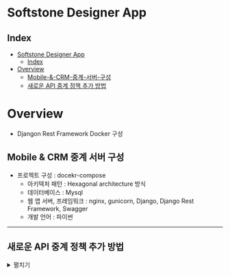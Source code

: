 # Softstone Designer App
## Index
- [Softstone Designer App](#Softstone-Designer-App)
  - [Index](#index)
- [Overview](#overview)
  - [Mobile-&-CRM-중계-서버-구성](#Mobile-&-CRM-중계-서버-구성)
  - [새로운 API 중계 정책 추가 방법](#새로운-API-중계-정책-추가-방법)


# Overview
- Djangon Rest Framework Docker 구성
## Mobile & CRM 중계 서버 구성
- 프로젝트 구성 : docekr-compose
  - 아키텍처 패턴 : Hexagonal architecture 방식
  - 데이터베이스 : Mysql
  - 웹 앱 서버, 프레임워크 : nginx, gunicorn, Django, Django Rest Framework, Swagger
  - 개발 언어 : 파이썬


---

## 새로운 API 중계 정책 추가 방법

  <details>
        <summary>펼치기</summary>

    ### [신규 정책 추가 방법]
    - Hexagonal architecture 의 in/out

        진입점(web/app) - controller 
        - (interface/usecase) - service/domain - (interface/port) -
        adapter - 외부시스템, DB 등


    1. 진입점(web/app) : url 패턴 설정
        to) /ad_campaigns_app/urls.py
        ex) path("test/", views.new_policy)


    2. controller : request.method 함수 맵핑, 
        to) /ad_campaigns_app/adapter/in/web/ad_call_controller.py
        ex) @api_view(["GET"])
        def get_ad_campaigns(request, user_id):
            code ~~~
            return value


    3. (interface/usecase) : 추상화 클래스 작성, 
        to) /ad_campaigns_app/application/port/in/ad_call_usecase.py
        ex) def ad_call_policy_method(self, ad_call_infos: AdCallInfos):
                pass


    4. service/domain : 신규 정채 추가 등 핵심 로직 구현, servie = 연결, domain = 로직
                        : service는 usecase interface를 상속 받아 구현
                        : domain에 핵심 로직 구현
        to) ad_campaigns_app/application/service/ad_call_service.py
        ex) def ad_call_policy_method(self, ad_call_infos: AdCallInfos):
                code ~~~
                return value

        to) /ad_campaigns_app/domain/ad_campaigns.py
        ex) def serving_ads_by_pctr(self, ad_campaigns_list: list):
                code ~~~
                return value


    5. (interface/usecase) : 추상화 클래스 작성, 
        to) /ad_campaigns_app/application/port/out/ad_load_port.py
        ex) def ad_load(self, ad_call_info: AdCall):
                pass


    6. adapter : 데이터 베이스, Http 통신 등 외부 자원 처리
        to) /ad_campaigns_app/adapter/out/ad_load_adapter.py
        ex) def ad_load(self, ad_call):
                code ~~~
                query = ~~~ (
                    ~~~
                )
                return value


    7. 외부시스템, DB 등 : Http, db 등 연결
        to) /ad_campaigns_app/models.py 
        ex) class AdCampaigns(models.Model):
                id = models.IntegerField(primary_key=True, blank=True)
                name = models.TextField(blank=True, null=True)
                ~~~
                class Meta:
                    db_table = 'ad_campaigns'
    </details>
